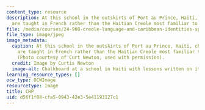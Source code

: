 ```yaml
---
content_type: resource
description: At this school in the outskirts of Port au Prince, Haiti, chemistry lessons
  are taught in French rather than the Haitian Creole most familiar to its students.
file: /media/courses/24-908-creole-language-and-caribbean-identities-spring-2017/d56f1f88cfa5094342e35e41193127c1_MIT24_912S17_chp.jpg
file_type: image/jpeg
image_metadata:
  caption: At this school in the outskirts of Port au Prince, Haiti, chemistry lessons
    are taught in French rather than the Haitian Creole most familiar to its students.
    (Photo courtesy of Curt Newton, used with permission).
  credit: Image by Curtis Newton
  image-alt: Chalkboard at a school in Haiti with lessons written on it
learning_resource_types: []
ocw_type: OCWImage
resourcetype: Image
title: CHP
uid: d56f1f88-cfa5-0943-42e3-5e41193127c1
---
```

